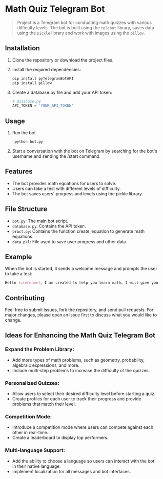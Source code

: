 # Math Quiz Telegram Bot

> Project is a Telegram bot for conducting math quizzes with various difficulty levels. The bot is built using the `telebot` library, saves data using the `pickle` library and work with images using the `pillow`.

## Installation

1. Clone the repository or download the project files.
2. Install the required dependencies:

   ```bash
   pip install pyTelegramBotAPI
   pip install pillow
   ```
3. Create a database.py file and add your API token:
   ```bash
   # database.py
   API_TOKEN = 'YOUR_API_TOKEN'
   ```
## Usage
1. Run the bot
   ```bash
    python bot.py
   ```
2. Start a conversation with the bot on Telegram by searching for the bot's username and sending the /start command.
## Features
  - The bot provides math equations for users to solve.
  - Users can take a test with different levels of difficulty.
  - The bot saves users' progress and levels using the pickle library.
## File Structure
  - `bot.py`: The main bot script.
  - `database.py`: Contains the API token.
  - `pract.py`: Contains the function create_equation to generate math equations.
  - `data.pkl`: File used to save user progress and other data.
## Example
When the bot is started, it sends a welcome message and prompts the user to take a test:
```bash
Hello [username], I am created to help you learn math. I will give you examples and equations, and you need to just write the answers to these examples or equations. Let's immediately proceed to the test. You have 10 equation, the more levels you pass, the more you can go through. Good luck!
```
## Contributing
Feel free to submit issues, fork the repository, and send pull requests. For major changes, please open an issue first to discuss what you would like to change.
## Ideas for Enhancing the Math Quiz Telegram Bot
   ### Expand the Problem Library:
   - Add more types of math problems, such as geometry, probability, algebraic expressions, and more.
   - Include multi-step problems to increase the difficulty of the quizzes.
   ### Personalized Quizzes:
   - Allow users to select their desired difficulty level before starting a quiz.
   - Create profiles for each user to track their progress and provide problems that match their level.
   ### Competition Mode:
   - Introduce a competition mode where users can compete against each other in real-time.
   - Create a leaderboard to display top performers.
   ### Multi-language Support:
   - Add the ability to choose a language so users can interact with the bot in their native language.
   - Implement localization for all messages and bot interfaces.
